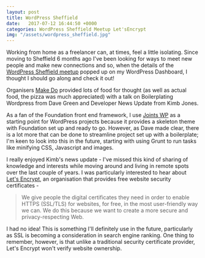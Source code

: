 ```yaml
---
layout: post
title: WordPress Sheffield
date:   2017-07-12 16:44:50 +0000
categories: WordPress Sheffield Meetup Let'sEncrypt 
img: "/assets/wordpress_sheffield.jpg"
---
```


Working from home as a freelancer can, at times, feel a little isolating. Since moving to Sheffield 6 months ago I've been looking for ways to meet new people and make new connections and so, when the details of the [WordPress Sheffield meetup](https://www.meetup.com/wpsheffield/ "WordPress Sheffield meetup") popped up on my WordPress Dashboard, I thought I should go along and check it out!

Organisers [Make Do](https://www.makedo.net "Make Do") provided lots of food for thought (as well as actual food, the pizza was much appreciated) with a talk on Boilerplating Wordpress from Dave Green and Developer News Update from Kimb Jones.

As a fan of the Foundation front end framework, I use [Joints WP](http://jointswp.com "Joints WP") as a starting point for WordPress projects because it provides a skeleton theme with Foundation set up and ready to go. However, as Dave made clear, there is a lot more that can be done to streamline project set up with a boilerplate; I'm keen to look into this in the future, starting with using Grunt to run tasks like minifying CSS, Javascript and images.

I really enjoyed Kimb's news update - I've missed this kind of sharing of knowledge and interests while moving around and living in remote spots over the last couple of years. I was particularly interested to hear about [Let's Encrypt](https://letsencrypt.org "Let's Encrypt"), an organisation that provides free website security certificates - 

>We give people the digital certificates they need in order to enable HTTPS (SSL/TLS) for websites, for free, in the most user-friendly way we can. We do this because we want to create a more secure and privacy-respecting Web.

I had no idea! This is something I'll definitely use in the future, particularly as SSL is becoming a consideration in search engine ranking. One thing to remember, however, is that unlike a traditional security certificate provider, Let's Encrypt won't verify website ownership.

